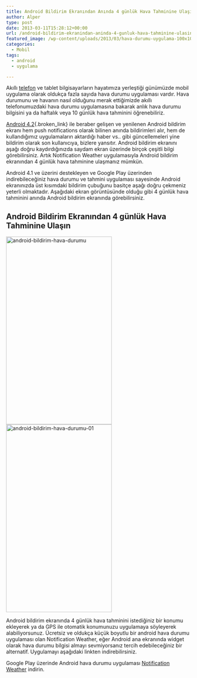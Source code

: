 ```yaml
---
title: Android Bildirim Ekranından Anında 4 günlük Hava Tahminine Ulaşın
author: Alper
type: post
date: 2013-03-11T15:28:12+00:00
url: /android-bildirim-ekranindan-aninda-4-gunluk-hava-tahminine-ulasin/
featured_image: /wp-content/uploads/2013/03/hava-durumu-uygulama-100x100.jpg
categories:
  - Mobil
tags:
  - android
  - uygulama

---
```

Akıllı [telefon][1] ve tablet bilgisayarların hayatımıza yerleştiği günümüzde mobil uygulama olarak oldukça fazla sayıda hava durumu uygulaması vardır. Hava durumunu ve havanın nasıl olduğunu merak ettiğimizde akıllı telefonumuzdaki hava durumu uygulamasına bakarak anlık hava durumu bilgisini ya da haftalık veya 10 günlük hava tahminini öğrenebiliriz.

[Android 4.2][2]{.broken_link} ile beraber gelişen ve yenilenen Android bildirim ekranı hem push notifications olarak bilinen anında bildirimleri alır, hem de kullandığımız uygulamaların aktardığı haber vs.. gibi güncellemeleri yine bildirim olarak son kullanıcıya, bizlere yansıtır. Android bildirim ekranını aşağı doğru kaydırdığınızda saydam ekran üzerinde birçok çeşitli bilgi görebilirsiniz. Artık Notification Weather uygulamasıyla Android bildirim ekranından 4 günlük hava tahminine ulaşmanız mümkün.

Android 4.1 ve üzerini destekleyen ve Google Play üzerinden indirebileceğiniz hava durumu ve tahmini uygulaması sayesinde Android ekranınızda üst kısımdaki bildirim çubuğunu basitçe aşağı doğru çekmeniz yeterli olmaktadır. Aşağıdaki ekran görüntüsünde olduğu gibi 4 günlük hava tahminini anında Android bildirim ekranında görebilirsiniz.

## Android Bildirim Ekranından 4 günlük Hava Tahminine Ulaşın

<img class="alignnone size-full wp-image-12692" alt="android-bildirim-hava-durumu" src="https://www.murekkep.org/wp-content/uploads/2013/03/android-bildirim-hava-durumu.jpg" width="288" height="512" srcset="https://www.murekkep.org/wp-content/uploads/2013/03/android-bildirim-hava-durumu.jpg 288w, https://www.murekkep.org/wp-content/uploads/2013/03/android-bildirim-hava-durumu-225x400.jpg 225w, https://www.murekkep.org/wp-content/uploads/2013/03/android-bildirim-hava-durumu-28x50.jpg 28w, https://www.murekkep.org/wp-content/uploads/2013/03/android-bildirim-hava-durumu-56x100.jpg 56w, https://www.murekkep.org/wp-content/uploads/2013/03/android-bildirim-hava-durumu-112x200.jpg 112w, https://www.murekkep.org/wp-content/uploads/2013/03/android-bildirim-hava-durumu-171x305.jpg 171w" sizes="(max-width: 288px) 100vw, 288px" /><img class="alignnone size-full wp-image-12693" alt="android-bildirim-hava-durumu-01" src="https://www.murekkep.org/wp-content/uploads/2013/03/android-bildirim-hava-durumu-01.jpg" width="288" height="512" srcset="https://www.murekkep.org/wp-content/uploads/2013/03/android-bildirim-hava-durumu-01.jpg 288w, https://www.murekkep.org/wp-content/uploads/2013/03/android-bildirim-hava-durumu-01-225x400.jpg 225w, https://www.murekkep.org/wp-content/uploads/2013/03/android-bildirim-hava-durumu-01-28x50.jpg 28w, https://www.murekkep.org/wp-content/uploads/2013/03/android-bildirim-hava-durumu-01-56x100.jpg 56w, https://www.murekkep.org/wp-content/uploads/2013/03/android-bildirim-hava-durumu-01-112x200.jpg 112w, https://www.murekkep.org/wp-content/uploads/2013/03/android-bildirim-hava-durumu-01-171x305.jpg 171w" sizes="(max-width: 288px) 100vw, 288px" /> 

Android bildirim ekranında 4 günlük hava tahminini istediğiniz bir konumu ekleyerek ya da GPS ile otomatik konumunuzu uygulamaya söyleyerek alabiliyorsunuz. Ücretsiz ve oldukça küçük boyutlu bir android hava durumu uygulaması olan Notification Weather, eğer Android ana ekranında widget olarak hava durumu bilgisi almayı sevmiyorsanız tercih edebileceğiniz bir alternatif. Uygulamayı aşağıdaki linkten indirebilirsiniz.

Google Play üzerinde Android hava durumu uygulaması <a href="https://play.google.com/store/apps/details?id=com.orbar.NotificationWeather&hl=tr" target="_blank" class="broken_link">Notification Weather</a> indirin.

 [1]: https://www.murekkep.org/telefon "telefon"
 [2]: https://www.murekkep.org/android-4-2-2-hangi-yenilikleri-sunuyor-11863 "Android 4.2.2 Hangi Yenilikleri Sunuyor"